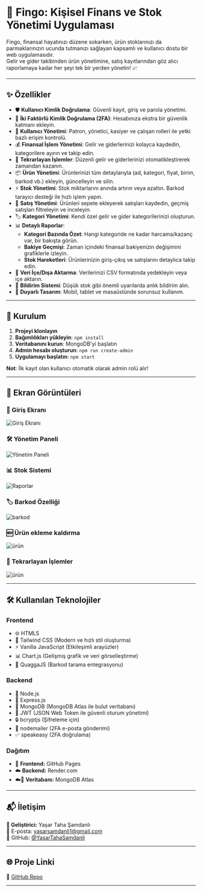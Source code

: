 # 🚀 Fingo: Kişisel Finans ve Stok Yönetimi Uygulaması

Fingo, finansal hayatınızı düzene sokarken, ürün stoklarınızı da parmaklarınızın ucunda tutmanızı sağlayan kapsamlı ve kullanıcı dostu bir web uygulamasıdır.  
Gelir ve gider takibinden ürün yönetimine, satış kayıtlarından göz alıcı raporlamaya kadar her şeyi tek bir yerden yönetin! 📈

---

## ✨ Özellikler

- 🛡️ **Kullanıcı Kimlik Doğrulama**: Güvenli kayıt, giriş ve parola yönetimi.
- 🔐 **İki Faktörlü Kimlik Doğrulama (2FA)**: Hesabınıza ekstra bir güvenlik katmanı ekleyin.
- 👥 **Kullanıcı Yönetimi**: Patron, yönetici, kasiyer ve çalışan rolleri ile yetki bazlı erişim kontrolü.
- 💰 **Finansal İşlem Yönetimi**: Gelir ve giderlerinizi kolayca kaydedin, kategorilere ayırın ve takip edin.
- 🔄 **Tekrarlayan İşlemler**: Düzenli gelir ve giderlerinizi otomatikleştirerek zamandan kazanın.
- 📦 **Ürün Yönetimi**: Ürünlerinizi tüm detaylarıyla (ad, kategori, fiyat, birim, barkod vb.) ekleyin, güncelleyin ve silin.
- ⚡ **Stok Yönetimi**: Stok miktarlarını anında artırın veya azaltın. Barkod tarayıcı desteği ile hızlı işlem yapın.
- 🛒 **Satış Yönetimi**: Ürünleri sepete ekleyerek satışları kaydedin, geçmiş satışları filtreleyin ve inceleyin.
- 🏷️ **Kategori Yönetimi**: Kendi özel gelir ve gider kategorilerinizi oluşturun.
- 📊 **Detaylı Raporlar**:
  - **Kategori Bazında Özet**: Hangi kategoride ne kadar harcama/kazanç var, bir bakışta görün.
  - **Bakiye Geçmişi**: Zaman içindeki finansal bakiyenizin değişimini grafiklerle izleyin.
  - **Stok Hareketleri**: Ürünlerinizin giriş-çıkış ve satışlarını detaylıca takip edin.
- 📁 **Veri İçe/Dışa Aktarma**: Verilerinizi CSV formatında yedekleyin veya içe aktarın.
- 🔔 **Bildirim Sistemi**: Düşük stok gibi önemli uyarılarda anlık bildirim alın.
- 📱 **Duyarlı Tasarım**: Mobil, tablet ve masaüstünde sorunsuz kullanım.

---

## 🚀 **Kurulum**

1. **Projeyi klonlayın**
2. **Bağımlılıkları yükleyin**: `npm install`
3. **Veritabanını kurun**: MongoDB'yi başlatın
4. **Admin hesabı oluşturun**: `npm run create-admin`
5. **Uygulamayı başlatın**: `npm start`

**Not**: İlk kayıt olan kullanıcı otomatik olarak admin rolü alır!

---

## 📸 Ekran Görüntüleri


### 🔑 Giriş Ekranı  
![Giriş Ekranı](ekranresmi/giriş.png)

### 🛠️ Yönetim Paneli  
![Yönetim Paneli](ekranresmi/yönetimpaneli.png)

### 📊 Stok Sistemi  
![Raporlar](ekranresmi/stok.png)

### 🏷️ Barkod Özelliği
![barkod](ekranresmi/barkod.png)

### 🆕 Ürün ekleme kaldırma 
![ürün](ekranresmi/yeniürün.png)

### 🔁 Tekrarlayan İşlemler 
![ürün](ekranresmi/tekrarlayan.png)



---

## 🛠️ Kullanılan Teknolojiler

### Frontend

- 🌐 HTML5  
- 🎨 Tailwind CSS (Modern ve hızlı stil oluşturma)
- ⚡ Vanilla JavaScript (Etkileşimli arayüzler)
- 📊 Chart.js (Gelişmiş grafik ve veri görselleştirme)
- 📸 QuaggaJS (Barkod tarama entegrasyonu)

### Backend

- 🍃 Node.js
- 🚀 Express.js
- 🍃 MongoDB (MongoDB Atlas ile bulut veritabanı)
- 🔑 JWT (JSON Web Token ile güvenli oturum yönetimi)
- 🔒 bcryptjs (Şifreleme için)
- 📧 nodemailer (2FA e-posta gönderimi)
- ✅ speakeasy (2FA doğrulama)

### Dağıtım

- 📄 **Frontend:** GitHub Pages
- ☁️ **Backend:** Render.com
- ☁️🍃 **Veritabanı:** MongoDB Atlas

---

## 📬 İletişim

**👤 Geliştirici:** Yaşar Taha Şamdanlı  
📧 E-posta: [yasarsamdanli1@gmail.com](mailto:yasarsamdanli1@gmail.com)  
🔗 GitHub: [@YasarTahaSamdanli](https://github.com/YasarTahaSamdanli)

---

## 🌐 Proje Linki

🔗 [GitHub Repo](https://github.com/YasarTahaSamdanli/Fingo-WEB)

---


